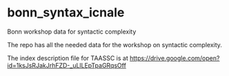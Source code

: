 # bonn_syntax_icnale
Bonn workshop data for syntactic complexity

The repo has all the needed data for the workshop on syntactic complexity.

The index description file for TAASSC is at https://drive.google.com/open?id=1ksJsRJakJrhFZD-_uLlLEpTpaGRqsOff
